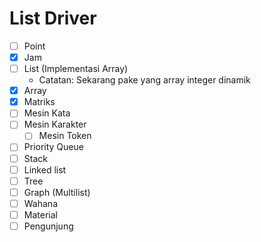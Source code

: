 # List Driver
- [ ] Point
- [x] Jam
- [ ] List (Implementasi Array)
    - Catatan: Sekarang pake yang array integer dinamik
- [x] Array
- [x] Matriks
- [ ] Mesin Kata
- [ ] Mesin Karakter
    - [ ] Mesin Token
- [ ] Priority Queue
- [ ] Stack
- [ ] Linked list
- [ ] Tree
- [ ] Graph (Multilist)
- [ ] Wahana
- [ ] Material
- [ ] Pengunjung
